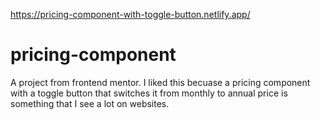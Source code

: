 https://pricing-component-with-toggle-button.netlify.app/

# pricing-component
A project from frontend mentor. I liked this becuase a pricing component with a toggle button that switches it from monthly to annual price is something that I see a lot on websites.

